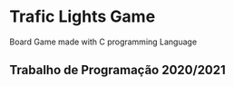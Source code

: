 # Trafic Lights Game
 Board Game made with C programming Language

## Trabalho de Programação 2020/2021 
